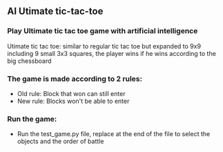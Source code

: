 ## AI Utimate tic-tac-toe

### Play Ultimate tic tac toe game with artificial intelligence

Utimate tic tac toe: similar to regular tic tac toe but expanded to 9x9 including 9 small 3x3 squares, the player wins if he wins according to the big chessboard

### The game is made according to 2 rules:

- Old rule: Block that won can still enter
- New rule: Blocks won't be able to enter

### Run the game:

- Run the test_game.py file, replace at the end of the file to select the objects and the order of battle
